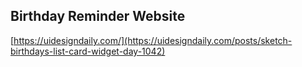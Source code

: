 ## Birthday Reminder Website

[https://uidesigndaily.com/](https://uidesigndaily.com/posts/sketch-birthdays-list-card-widget-day-1042)
